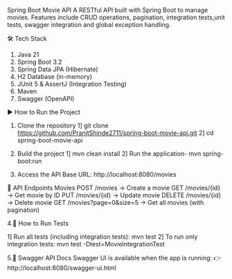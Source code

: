 Spring Boot Movie API
A RESTful API built with Spring Boot to manage movies. Features include CRUD operations, pagination, integration tests,unit tests, swagger integration and global exception handling.

🛠 Tech Stack
1. Java 21
2. Spring Boot 3.2
3. Spring Data JPA (Hibernate)
4. H2 Database (in-memory)
5. JUnit 5 & AssertJ (Integration Testing)
6. Maven
7. Swagger (OpenAPI)

▶️ How to Run the Project
1. Clone the repository
1] git clone https://github.com/PranitShinde2711/spring-boot-movie-api.git
2] cd spring-boot-movie-api

2. Build the project
1] mvn clean install
2] Run the application-  mvn spring-boot:run

3. Access the API
Base URL:  http://localhost:8080/movies

📖 API Endpoints
Movies
POST /movies → Create a movie
GET /movies/{id} → Get movie by ID
PUT /movies/{id} → Update movie
DELETE /movies/{id} → Delete movie
GET /movies?page=0&size=5 → Get all movies (with pagination)

4.🧪 How to Run Tests

1] Run all tests (including integration tests): mvn test
2] To run only integration tests:  mvn test -Dtest=MovieIntegrationTest

5.📑 Swagger API Docs
Swagger UI is available when the app is running:
👉 http://localhost:8080/swagger-ui.html
